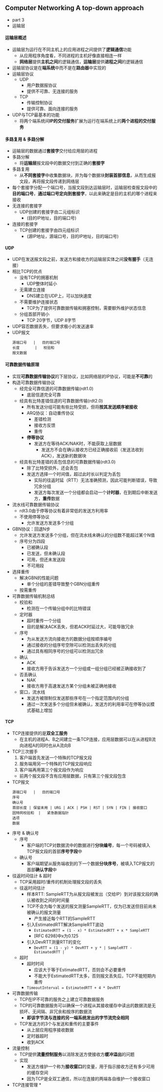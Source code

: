 ## Computer Networking A top-down approach
* part 3
* 运输层

#### 运输层概述
* 运输层为运行在不同主机上的应用进程之间提供了**逻辑通信**功能
    * 从应用程序角度看，不同进程的主机好像直接相连一样
    * **网络层**提供**主机之间**的逻辑通信，**运输层**提供**进程之间**的逻辑通信
* 运输层协议是在**端系统**中而不是在**路由器**中实现的
* 运输层协议
    * UDP
        * 用户数据报协议
        * 提供不可靠、无连接的服务
    * TCP
        * 传输控制协议
        * 提供可靠、面向连接的服务
* UDP与TCP最基本的功能
    * 将两个端系统间**IP的交付服务**扩展为运行在端系统上的**两个进程的交付服务**

#### 多路复用 & 多路分解
* 运输层的数据通过**套接字**交付给应用层的进程
* 多路分解
    * 将**运输层**报文段中的数据交付到正确的**套接字**
* 多路复用
    * 从**不同套接字**中收集数据块，并为每个数据块**封装首部信息**，从而生成报文段，再将报文段传递到网络层
* 每个套接字分配一个端口号，当报文段到达运输层时，运输层检查报文段中的**目的端口号**，**通过端口号定向到套接字**，以此来确定是目的主机的哪个进程来接收
* 无连接的套接字
    * UDP创建的套接字由二元组标识
        * (目的IP地址，目的端口号)
* 连接的套接字
    * TCP创建的套接字由四元组标识
        * (源IP地址，源端口号，目的IP地址，目的端口号)
#### UDP
* UDP在发送报文段之前，发送方和接收方的运输层实体之间**没有握手**（无连接）
* 相比TCP的优点
    * 没有TCP的拥塞机制
        * UDP整体时延小
    * 无需建立连接
        * DNS建立在UDP上，可以加快速度
    * 不需要维护连接状态
        * TCP为了提供可靠数据传输和拥塞控制，需要额外维护状态信息
    * 分组首部开销小
        * TCP 20字节，UDP 8字节
* UDP容忍数据丢失，但要求极小的发送速率
* UDP报文
    ```
    源端口号   |   目的端口号
    长度       |   校验和
    报文数据
    ```

#### 可靠数据传输原理
* 实现**可靠数据传输协议**的下层协议，比如网络层的IP协议，可能是**不可靠**的
* 构造可靠数据传输协议
    * 经完全可靠信道的可靠数据传输(rdt1.0)
        * 底层信道完全可靠
    * 经具有比特差错信道的可靠数据传输(rdt2.0)
        * 所有发送分组可能有些比特受损，但将**按其发送顺序被接收**
        * ARQ协议：自动重传协议
            * 差错检测
            * 接收方反馈
            * 重传
        * **停等协议**
            * 发送方在等待ACK/NAK时，不能获取上层数据
                * 发送方不会在确认接收方已经正确接收前（发送法收到ACK），发送新的数据块
    * 经具有比特差错的丢包信息的可靠数据传输(rdt3.0)
        * 除了比特受损外，还会丢包
        * 发送方选择一个时间值，超过此时长以判定为丢包
            * 实际的往返时延（RTT）无法准确预测，因此可能判断错误，导致冗余分组
            * 发送方每次发送一个分组都会启动一个**计时器**，在到期后中断发送方，**重传**数据
* 流水线可靠数据传输协议
    * rdt3.0由于停等协议有着非常低的发送方利用率
    * 不使用停等协议
        * 允许发送方发送多个分组
* GBN协议：回退N步
    * 允许发送方发送多个分组，但在流水线未确认的分组数不能超过某个N值
    * 序号分为四段
        * 已被确认段
        * 已发送，但未确认段
        * 可用，但还未发送段
        * 不可用段
* 选择重传
    * 解决GBN的性能问题
        * 单个分组的差错导致整个GBN分组重传
    * 按需重传
* 可靠数据传输机制总结
    * 校验和
        * 检测在一个传输分组中的比特错误
    * 定时器
        * 超时重传一个分组
        * 目的是解决ACK丢失，但若ACK时延过大，可能导致冗余
    * 序号
        * 为从发送方流向接收方的数据分组按顺序编号
        * 通过接收的分组序号空隙可以检测出丢失的分组
        * 通过具有相同序号的分组可以检测出冗余
    * 确认
        * ACK
        * 接收方用于告诉发送方一个分组或一组分组已经被正确接收到了
    * 否丢确认
        * NAK
        * 接收方用于高速发送方某个分组未被正确地接收
    * 窗口，流水线
        * 发送方被限制仅发送那些序号在一个指定范围内的分组
        * 通过一次发送多个分组但未被确认，发送方的利用率可在停等协议模式基础上增加

#### TCP
* TCP连接提供的是**双全工服务**
    * 在主机的进程A、B之间建立一条TCP连接，应用层数据可以在从进程B流向进程A的同时也从A流向B
* TCP三次握手
    1. 客户端首先发送一个特殊的TCP报文段
    2. 服务端用另一个特殊的TCP报文段响应
    3. 客户端再用第三个报文段作为响应
    * 前两个报文段不含有应用层数据，只有第三个报文段包含
* TCP报文
    ```
    源端口号   |   目的端口号
    序号
    确认号
    首部长度 | 保留未用 | URG | ACK | PSH | RST | SYN | FIN | 接收窗口
    因特网校验和  |   紧急数据指针
    选项
    数据
    ```
* 序号 & 确认号
    * 序号
        * 客户端的TCP对数据流中的数据进行**分块编号**，每一个号码被填入TCP报文段的首部**序号字段**中
    * 确认号
        * 客户端期望从服务端收到的下一个数据**分块序号**，被填入TCP报文的首部**确认字段**中
* 往返时间估计 & 超时
    * TCP采用超时/重传的机制处理报文段的丢失
    * 往返时间估计
        * 样本RTT: SampleRTT为从报文段被发出（交给IP）到对该报文段的确认被收到之间的时间量
        * TCP不会为每个发送的报文测量SampleRTT，仅为已发送但目前尚未被确认的报文测量
            * 产生接近每个RTT的SampleRTT
        * 引入EstimatedRTT解决SampleRTT波动
            * `EstimatedRTT = (1 - x) * EstimatedRTT + x * SampleRTT`
            * [RFC 6298]中x为0.125
        * 引入DevRTT测量RTT的变化
            * `DevRTT = (1 - y) * DevRTT + y * | SampleRTT - EstimatedRTT |`
    * 超时
        * 超时时间
            * 应该大于等于EstimatedRTT，否则会不必要重传
            * 不能大于EstimatedRTT太多，否则报文丢失后，TCP不能短期内重传
        * `TimeoutInterval = EstimatedRTT + 4 * DevRTT`
* 可靠数据传输
    * TCP在IP不可靠的服务之上建立可靠数据服务
    * TCP的可靠数据服务可以确保一个进程从其接收缓存中读出的数据流是无损坏、无间隔、非冗余和按序的数据流
        * **即该字节流与连接的另一端系统发出的字节流完全相同**
    * TCP发送方的3个与发送和重传的主要事件
        * 从上层应用程序接收数据
        * 定时器超时
        * 收到ACK
* 流量控制
    * TCP提供**流量控制服务**以消除发送方使接收方**缓冲溢出**的问题
    * 实现
        * 发送方维护一个称为**接收窗口**的变量，用于指示接收方还有多少可用的缓存空间
        * 因为TCP是全双工通信，所以在连接的两端各自维护一个接收窗口
* TCP连接管理
    * 